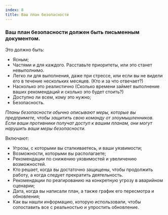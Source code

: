 ```yaml
---
index: 8
title: Ваш план безопасности
---
```

### Ваш план безопасности должен быть письменным документом.

Это должно быть:

* Ясным;
* Частями и для каждого. Расставьте приоритеты, или это станет невыполнимо.
* Легко ли для выполнения, даже при стрессе, или если вы не видели его в течение нескольких месяцев. (Кто и за что отвечает?)
* Насколько это реалистично (Сколько времени займет выполнение ваших рекомендаций и сколько это будет стоить?)
* Доступно ли всем, кому это нужно;
* Безопасность.

*Планы безопасности обычно описывают меры, которые вы предпримете, чтобы защитить свою команду от злоумышленников. Если ваши противники получат доступ к вашим планам, они могут нарушить ваши меры безопасности.*

Включают:

* Угрозы, с которыми вы сталкиваетесь, и ваши уязвимости;
* Возможности, которыми вы располагаете;
* Рекомендации по снижению уязвимостей и увеличению возможностей.
* Кто решает, когда вы достаточно защищены, чтобы продолжить работу, а когда следует прекратить деятельность.
* Рекомендации по реагированию на конкретную угрозу в аварийном сценарии;
* Дата, когда вы написали план, а также график его пересмотра и обновления;
* Как вы нашли информацию, которую использовали, чтобы сопоставить все с реальностью и упростить обновление.
